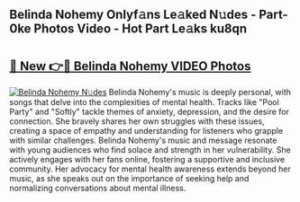 ## Belinda Nohemy Onlyf𝚊ns Le𝚊ked N𝚞des - Part-0ke Photos Video - Hot Part Le𝚊ks ku8qn

# <h2><a href="http://ac4130.deff.icu/?id=Belinda+Nohemy">🔗 New 👉🔴 Belinda Nohemy VIDEO Photos</a></h2>

[![Belinda Nohemy N𝚞des](https://i.imgur.com/rIISA9y.gif)](http://ac4130.deff.icu/?id=Belinda+Nohemy)
Belinda Nohemy's music is deeply personal, with songs that delve into the complexities of mental health. Tracks like "Pool Party" and "Softly" tackle themes of anxiety, depression, and the desire for connection. She bravely shares her own struggles with these issues, creating a space of empathy and understanding for listeners who grapple with similar challenges. Belinda Nohemy's music and message resonate with young audiences who find solace and strength in her vulnerability. She actively engages with her fans online, fostering a supportive and inclusive community. Her advocacy for mental health awareness extends beyond her music, as she speaks out on the importance of seeking help and normalizing conversations about mental illness.
